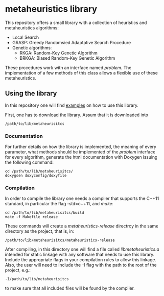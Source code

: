 # metaheuristics library

This repository offers a small library with a collection of heuristics and metaheuristics
algorithms:
- Local Search
- GRASP: Greedy Randomsied Adaptative Search Procedure
- Genetic algorithms:
  - RKGA: Random-Key Genetic Algorithm
  - BRKGA: Biased Random-Key Genetic Algorithm

These procedures work with an interface named _problem_. The implementation of a few
methods of this class allows a flexible use of these metaheuristics.

## Using the library

In this repository one will find [examples](https://github.com/lluisalemanypuig/metaheuristics/tree/master/examples)
on how to use this library.

First, one has to download the library. Assum that it is downloaded into

    /path/to/lib/metaheurisitcs

### Documentation

For further details on how the library is implemented, the meaning of every
parameter, what methods should be implemented of the _problem_ interface for
every algorithm, generate the html documentation with Doxygen issuing the following
command:

    cd /path/to/lib/metaheurisitcs/
    doxygoen doxyconfig/doxyfile

### Compilation

In order to compile the library one needs a compiler that supports the C++11 standard, in particular
the flag -std=c++11, and _make_:

    cd /path/to/lib/metaheurisitcs/build
    make -f Makefile release

These commands will create a _metaheuristics-release_ directroy in the same directory as the project,
that is, in:

    /path/to/lib/metaheurisitcs/metaheuristics-release

After compiling, in this directory one will find a file called _libmetaheuristics.a_ intended for
static linkage with any software that needs to use this library. Include the appropriate flags in
your compilation rules to allow this linkage. Also, the user will need to include the -I flag with
the path to the root of the project, e.g.:

    -I/path/to/lib/metaheurisitcs

to make sure that all included files will be found by the compiler.
